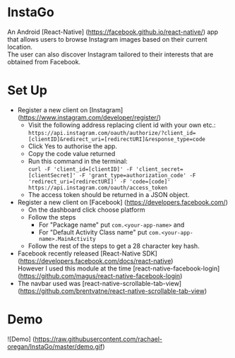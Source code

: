 # InstaGo
An Android [React-Native] (https://facebook.github.io/react-native/) app that allows users to browse Instagram images based on their current location. <br />
The user can also discover Instagram tailored to their interests that are obtained from Facebook.

# Set Up
* Register a new client on [Instagram] (https://www.instagram.com/developer/register/) <br />
  * Visit the following address replacing client id with your own etc.: <br />
    `https://api.instagram.com/oauth/authorize/?client_id=[clientID]&redirect_uri=[redirectURI]&response_type=code`
  * Click Yes to authorise the app.
  * Copy the code value returned
  * Run this command in the terminal: <br />
  `curl -F 'client_id=[clientID]' -F 'client_secret=[clientSecret]' -F 'grant_type=authorization_code' -F 'redirect_uri=[redirectURI]' -F 'code=[code]' https://api.instagram.com/oauth/access_token`
  * The access token should be returned in a JSON object.
* Register a new client on [Facebook] (https://developers.facebook.com/)
  * On the dashboard click choose platform
  * Follow the steps
    * For "Package name" put `com.<your-app-name>` and
    * For "Default Activity Class name" put `com.<your-app-name>.MainActivity`
  * Follow the rest of the steps to get a 28 character key hash.
* Facebook recently released [React-Native SDK] (https://developers.facebook.com/docs/react-native) <br />
  However I used this module at the time [react-native-facebook-login] (https://github.com/magus/react-native-facebook-login)
* The navbar used was [react-native-scrollable-tab-view] (https://github.com/brentvatne/react-native-scrollable-tab-view) <br />

# Demo
![Demo] (https://raw.githubusercontent.com/rachael-oregan/InstaGo/master/demo.gif)

